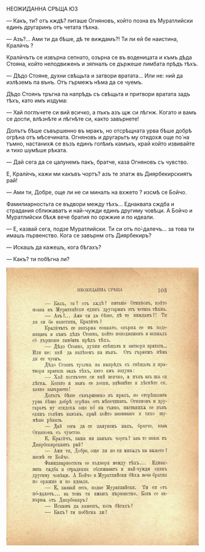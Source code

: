 ﻿НЕОЖИДАННА СРѢЩА	ЮЗ

— Какъ, ти? отъ кждѣ? питаше Огняновъ, който позна въ Муратлийски единъ другаринъ отъ четата тѣхна.

— Азъ?... Ами ти да бѣше, дѣ те виждамъ?! Ти ли ей бе наистина, Кралѝчъ ?

Кралѝчътъ се извърна сепнато, озърна се въ воденицата и къмъ дѣда Стояна, който неподвиженъ и зяпналъ се държеше лимбата прѣдъ тѣхъ.

— Дѣдо Стояне, духни свѣщьта и затвори вратата... Или не: ний да излѣземъ па вънъ. Отъ гърмежъ нѣма да се чуемъ.

Дѣдо Стоянъ тръгна па напрѣдъ съ свѣщьта и притвори вратата задъ тѣхъ, като имъ издума:

— Хай поглъчете си вий всичко, а пъкъ азъ щж си лѣгнж. Когато и вамъ се доспи, влѣзнѣте и лѣгнѣте си, както завърнете!

Долътъ бѣше съвършенно въ мракъ, но отсрѣщната урва бѣше добрѣ огрѣна отъ мѣсечината. Огняновъ и другарьтъ му отидохѫ още по́ на тъмно, настанихѫ се възъ единъ голѣмъ камъкъ, край който извивайте и тихо шумѣше рѣката.

— Дай сега да се цалунемъ пакъ, братче, каза Огняновъ съ чувство.

Е, Кралѝчъ, кажи ми какъвъ чортъ? азъ те зпатж въ Диярбекирскиятъ рай!

— Ами ти, Добре, още ли не си миналъ на вхжето ? изсмѣ се Бойчо.

Фамилиарностьта се въдвори между тѣхъ... Еднаквата сждба и страдания сближаватъ и най-чужди единъ другиму човѣци. А Бойчо и Муратлийски бѣхѫ вече братия по оржжие и по идеали.

— Е, казвай сега, подзе Муратлийски. Ти си отъ по́-далечъ... за това ти имашъ първенство. Кога се завърнм отъ Диярбекиръ?

— Искашъ да кажешъ, кога бѣгахъ?

— Какъ? ти побѣгна ли?

![original](../images/120.jpg)

